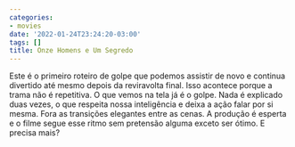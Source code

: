```yaml
---
categories:
- movies
date: '2022-01-24T23:24:20-03:00'
tags: []
title: Onze Homens e Um Segredo
---
```


Este é o primeiro roteiro de golpe que podemos assistir de novo e continua divertido até mesmo depois da reviravolta final. Isso acontece porque a trama não é repetitiva. O que vemos na tela já é o golpe. Nada é explicado duas vezes, o que respeita nossa inteligência e deixa a ação falar por si mesma. Fora as transições elegantes entre as cenas. A produção é esperta e o filme segue esse ritmo sem pretensão alguma exceto ser ótimo. E precisa mais?